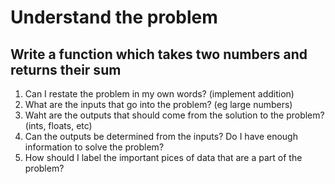# Understand the problem 

## Write a function which takes two numbers and returns their sum
1. Can I restate the problem in my own words? (implement addition)
2. What are the inputs that go into the problem? (eg large numbers)
3. Waht are the outputs that should come from the solution to the problem? (ints, floats, etc)
4. Can the outputs be determined from the inputs? Do I have enough information to solve the problem?
5. How should I label the important pices of data that are a part of the problem?